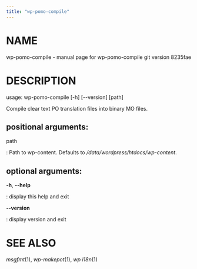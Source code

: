 ```yaml
---
title: "wp-pomo-compile"
---
```



NAME
====

wp-pomo-compile - manual page for wp-pomo-compile git version 8235fae

DESCRIPTION
===========

usage: wp-pomo-compile \[-h\] \[\--version\] \[path\]

Compile clear text PO translation files into binary MO files.

positional arguments:
---------------------

path

:   Path to wp-content. Defaults to */data/wordpress/htdocs/wp-content*.

optional arguments:
-------------------

**-h**, **\--help**

:   display this help and exit

**\--version**

:   display version and exit

SEE ALSO
========

*msgfmt*(1), *wp-makepot*(1), *wp i18n*(1)
